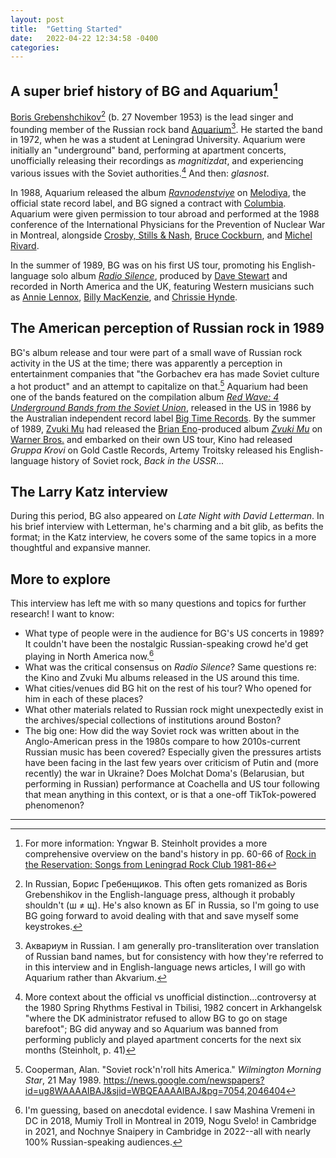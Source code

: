 ```yaml
---
layout: post
title:  "Getting Started"
date:   2022-04-22 12:34:58 -0400
categories:
---
```


## A super brief history of BG and Aquarium[^5]

[Boris Grebenshchikov](https://musicbrainz.org/artist/2fccd72c-a3ba-4ca6-a89b-4024358c4f78)[^1] (b. 27 November 1953) is the lead singer and founding member of the Russian rock band [Aquarium](https://musicbrainz.org/artist/8d741103-d319-4cc8-9f4f-9926b5bf112a)[^2]. He started the band in 1972, when he was a student at Leningrad University. Aquarium were initially an "underground" band, performing at apartment concerts, unofficially releasing their recordings as *magnitizdat*, and experiencing various issues with the Soviet authorities.[^4] And then: *glasnost*. 

In 1988, Aquarium released the album [*Ravnodenstviye*](https://musicbrainz.org/release-group/9e0e1df9-9a34-342c-aa84-85bf2d27ffd1) on [Melodiya](https://musicbrainz.org/label/90fb1e37-35d4-4150-a4d6-4b438fbbc7a6), the official state record label, and BG signed a contract with [Columbia](https://musicbrainz.org/label/011d1192-6f65-45bd-85c4-0400dd45693e). Aquarium were given permission to tour abroad and performed at the 1988 conference of the International Physicians for the Prevention of Nuclear War in Montreal, alongside [Crosby, Stills & Nash](https://musicbrainz.org/artist/cfafad90-b736-4c74-8ded-f3f4d7b2c792), [Bruce Cockburn](https://musicbrainz.org/artist/254b70d3-4aec-4c64-ac95-b13a1dbb30cb), and [Michel Rivard](https://musicbrainz.org/artist/b6e3d861-28fd-499c-a4c1-bebbdb526bec). 

In the summer of 1989, BG was on his first US tour, promoting his English-language solo album [*Radio Silence*](https://musicbrainz.org/release-group/4da61915-c33f-3260-833f-343cca02a61e), produced by [Dave Stewart](https://musicbrainz.org/artist/183da50a-b033-408e-862b-cab1c2425cff) and recorded in North America and the UK, featuring Western musicians such as [Annie Lennox](https://musicbrainz.org/artist/3e30aebd-0557-4cfd-8fb9-3945afa5d72b), [Billy MacKenzie](https://musicbrainz.org/artist/376abe26-e7a4-4ddb-b257-d7eeed79c5ee), and [Chrissie Hynde](https://musicbrainz.org/artist/a5d79c54-81c3-4a73-af6a-ad5c143d3f21). 

## The American perception of Russian rock in 1989

BG's album release and tour were part of a small wave of Russian rock activity in the US at the time; there was apparently a perception in entertainment companies that "the Gorbachev era has made Soviet culture a hot product" and an attempt to capitalize on that.[^3] Aquarium had been one of the bands featured on the compilation album [*Red Wave: 4 Underground Bands from the Soviet Union*](https://musicbrainz.org/release-group/fc4f4eac-d716-4d95-be20-f91211b31163), released in the US in 1986 by the Australian independent record label [Big Time Records](https://musicbrainz.org/label/d6998776-9657-4c3e-86aa-a1570df1eb6b). By the summer of 1989, [Zvuki Mu](https://musicbrainz.org/artist/d88d05da-e1a3-463a-97b1-245482550dfd) had released the [Brian Eno](https://musicbrainz.org/artist/ff95eb47-41c4-4f7f-a104-cdc30f02e872)-produced album [*Zvuki Mu*](https://musicbrainz.org/release-group/59110b9b-c7c1-360a-80a3-306f399a5427) on [Warner Bros.](https://musicbrainz.org/label/c595c289-47ce-4fba-b999-b87503e8cb71) and embarked on their own US tour, Kino had released *Gruppa Krovi* on Gold Castle Records, Artemy Troitsky released his English-language history of Soviet rock, *Back in the USSR*...

## The Larry Katz interview

During this period, BG also appeared on *Late Night with David Letterman*. In his brief interview with Letterman, he's charming and a bit glib, as befits the format; in the Katz interview, he covers some of the same topics in a more thoughtful and expansive manner.

## More to explore

This interview has left me with so many questions and topics for further research! I want to know:

- What type of people were in the audience for BG's US concerts in 1989? It couldn't have been the nostalgic Russian-speaking crowd he'd get playing in North America now.[^6] 
- What was the critical consensus on *Radio Silence*? Same questions re: the Kino and Zvuki Mu albums released in the US around this time.
- What cities/venues did BG hit on the rest of his tour? Who opened for him in each of these places?
- What other materials related to Russian rock might unexpectedly exist in the archives/special collections of institutions around Boston?
- The big one: How did the way Soviet rock was written about in the Anglo-American press in the 1980s compare to how 2010s-current Russian music has been covered? Especially given the pressures artists have been facing in the last few years over criticism of Putin and (more recently) the war in Ukraine? Does Molchat Doma's (Belarusian, but performing in Russian) performance at Coachella and US tour following that mean anything in this context, or is that a one-off TikTok-powered phenomenon?

---
[^1]: In Russian, Борис Гребенщиков. This often gets romanized as Boris Grebenshikov in the English-language press, although it probably shouldn't (ш ≠ щ). He's also known as БГ in Russia, so I'm going to use BG going forward to avoid dealing with that and save myself some keystrokes. 
[^2]: Аквариум in Russian. I am generally pro-transliteration over translation of Russian band names, but for consistency with how they're referred to in this interview and in English-language news articles, I will go with Aquarium rather than Akvarium.
[^4]: More context about the official vs unofficial distinction...controversy at the 1980 Spring Rhythms Festival in Tbilisi, 1982 concert in Arkhangelsk "where the DK administrator refused to allow BG to go on stage barefoot"; BG did anyway and so Aquarium was banned from performing publicly and played apartment concerts for the next six months (Steinholt, p. 41)
[^3]: Cooperman, Alan.  "Soviet rock'n'roll hits America." *Wilmington Morning Star*, 21 May 1989. https://news.google.com/newspapers?id=ug8WAAAAIBAJ&sjid=WBQEAAAAIBAJ&pg=7054,2046404
[^5]: For more information: Yngwar B. Steinholt provides a more comprehensive overview on the band's history in pp. 60-66 of [Rock in the Reservation: Songs from Leningrad Rock Club 1981-86](https://hdl.handle.net/10037/3704)
[^6]: I'm guessing, based on anecdotal evidence. I saw Mashina Vremeni in DC in 2018, Mumiy Troll in Montreal in 2019, Nogu Svelo! in Cambridge in 2021, and Nochnye Snaipery in Cambridge in 2022--all with nearly 100% Russian-speaking audiences. 